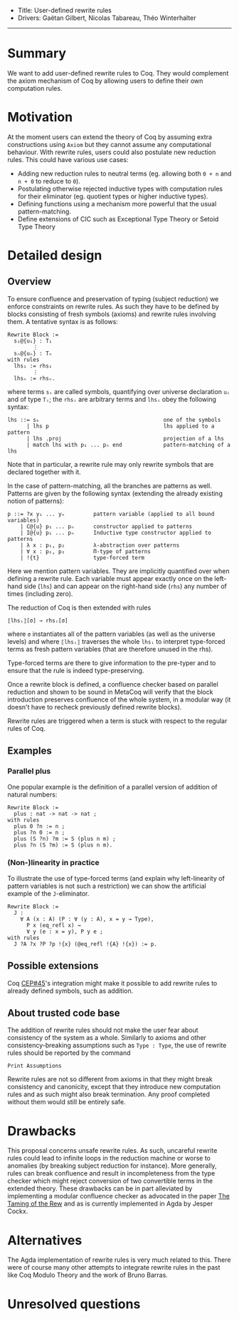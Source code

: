 - Title: User-defined rewrite rules
- Drivers: Gaëtan Gilbert, Nicolas Tabareau, Théo Winterhalter

----

# Summary

We want to add user-defined rewrite rules to Coq. They would complement the
axiom mechanism of Coq by allowing users to define their own computation rules.

# Motivation

At the moment users can extend the theory of Coq by assuming extra constructions
using `Axiom` but they cannot assume any computational behaviour.
With rewrite rules, users could also postulate new reduction rules.
This could have various use cases:
- Adding new reduction rules to neutral terms (eg. allowing both `0 + n` and
`n + 0` to reduce to `0`).
- Postulating otherwise rejected inductive types with computation rules for
their eliminator (eg. quotient types or higher inductive types).
- Defining functions using a mechanism more powerful that the usual
pattern-matching.
- Define extensions of CIC such as Exceptional Type Theory or Setoid Type Theory

# Detailed design

## Overview

To ensure confluence and preservation of typing (subject reduction) we enforce
constraints on rewrite rules. As such they have to be defined by blocks
consisting of fresh symbols (axioms) and rewrite rules involving them.
A tentative syntax is as follows:

```coq
Rewrite Block :=
  s₁@{u₁} : T₁
        ⋮
  sₙ@{uₙ} : Tₙ
with rules
  lhs₁ := rhs₁
        ⋮
  lhsₙ := rhsₙ.
```
where terms `sᵢ` are called symbols, quantifying over universe declaration `uᵢ`
and of type `Tᵢ`; the `rhsᵢ` are arbitrary terms and `lhsᵢ` obey the following
syntax:
```
lhs ::= sₖ                                       one of the symbols
      | lhs p                                    lhs applied to a pattern
      | lhs .proj                                projection of a lhs
      | match lhs with p₁ ... pₙ end             pattern-matching of a lhs
```
Note that in particular, a rewrite rule may only rewrite symbols that are
declared together with it.

In the case of pattern-matching, all the branches are patterns as well.
Patterns are given by the following syntax (extending the already existing
notion of patterns):

```
p ::= ?x y₁ ... yₙ         pattern variable (applied to all bound variables)
    | C@{u} p₁ ... pₙ      constructor applied to patterns
    | I@{u} p₁ ... pₙ      Inductive type constructor applied to patterns
    | λ x : p₁, p₂         λ-abstraction over patterns
    | ∀ x : p₁, p₂         Π-type of patterns
    | !{t}                 type-forced term
```

Here we mention pattern variables. They are implicitly quantified over when
defining a rewrite rule. Each variable must appear exactly once on the left-hand
side (`lhs`) and can appear on the right-hand side (`rhs`) any number of times
(including zero).

The reduction of Coq is then extended with rules
```
⟦lhsᵢ⟧[σ] → rhsᵢ[σ]
```
where `σ` instantiates all of the pattern variables (as well as the universe
levels) and where `⟦lhsᵢ⟧` traverses the whole `lhsᵢ` to interpret type-forced
terms as fresh pattern variables (that are therefore unused in the rhs).

Type-forced terms are there to give information to the pre-typer and to ensure
that the rule is indeed type-preserving.

Once a rewrite block is defined, a confluence checker based on parallel
reduction and shown to be sound in MetaCoq will verify that the block
introduction preserves confluence of the whole system, in a modular way
(it doesn't have to recheck previously defined rewrite blocks).

Rewrite rules are triggered when a term is stuck with respect to the regular
rules of Coq.

## Examples

### Parallel plus

One popular example is the definition of a parallel version of addition of
natural numbers:

```coq
Rewrite Block :=
  plus : nat -> nat -> nat ;
with rules
  plus 0 ?n := n ;
  plus ?n 0 := n ;
  plus (S ?n) ?m := S (plus n m) ;
  plus ?n (S ?m) := S (plus n m).
```

### (Non-)linearity in practice

To illustrate the use of type-forced terms (and explain why left-linearity of
pattern variables is not such a restriction) we can show the artificial example
of the `J`-eliminator.

```coq
Rewrite Block :=
  J :
    ∀ A (x : A) (P : ∀ (y : A), x = y → Type),
      P x (eq_refl x) →
      ∀ y (e : x = y), P y e ;
with rules
  J ?A ?x ?P ?p !{x} (@eq_refl !{A} !{x}) := p.
```

## Possible extensions

Coq [CEP#45]'s integration might make it possible to add rewrite rules to
already defined symbols, such as addition.

[CEP#45]: https://github.com/coq/ceps/pull/45

## About trusted code base

The addition of rewrite rules should not make the user fear about consistency
of the system as a whole.
Similarly to axioms and other consistency-breaking assumptions such as
`Type : Type`, the use of rewrite rules should be reported by the command
```
Print Assumptions
```

Rewrite rules are not so different from axioms in that they might break
consistency and canonicity, except that they introduce new computation rules
and as such might also break termination. Any proof completed without them would
still be entirely safe.

# Drawbacks

This proposal concerns unsafe rewrite rules. As such, uncareful rewrite rules
could lead to infinite loops in the reduction machine or worse to anomalies
(by breaking subject reduction for instance).
More generally, rules can break confluence and result in incompleteness from
the type checker which might reject conversion of two convertible terms in
the extended theory.
These drawbacks can be in part alleviated by implementing a modular confluence
checker as advocated in the paper [The Taming of the Rew] and as is currently
implemented in Agda by Jesper Cockx.

[The Taming of the Rew]: https://hal.archives-ouvertes.fr/hal-02901011

# Alternatives

The Agda implementation of rewrite rules is very much related to this.
There were of course many other attempts to integrate rewrite rules in the past
like Coq Modulo Theory and the work of Bruno Barras.

# Unresolved questions

